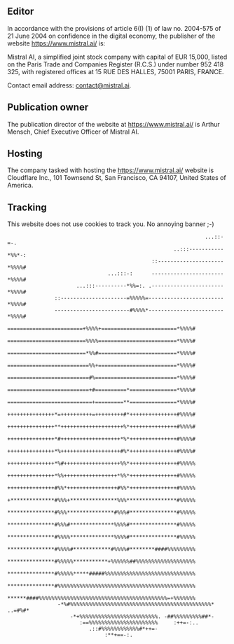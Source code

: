 Editor
------

In accordance with the provisions of article 6(I) (1) of law no. 2004-575 of 21 June 2004 on confidence in the digital economy, the publisher of the website https://www.mistral.ai/ is:

Mistral AI, a simplified joint stock company with capital of EUR 15,000, listed on the Paris Trade and Companies Register (R.C.S.) under number 952 418 325, with registered offices at 15 RUE DES HALLES, 75001 PARIS, FRANCE.

Contact email address: contact@mistral.ai.

Publication owner
-----------------

The publication director of the website at https://www.mistral.ai/ is Arthur Mensch, Chief Executive Officer of Mistral AI.

Hosting
-------

The company tasked with hosting the https://www.mistral.ai/ website is Cloudflare Inc., 101 Townsend St, San Francisco, CA 94107, United States of America.

Tracking
--------

This website does not use cookies to track you. No annoying banner ;-)

                                                                   ...::-=-.                  
                                                         ..:::-----------*%%*-:               
                                                  ::---------------------*%%%%#               
                                    ...:::-:      -----------------------*%%%%#               
                          ...:::----------*%%=:. .-----------------------*%%%%#               
                   ::---------------------=%%%%%=------------------------*%%%%#               
                   ------------------------#%%%%*------------------------*%%%%#               
                   ========================+%%%%+========================*%%%%#               
                   =========================%%%%=========================*%%%%#               
                   =========================*%%#=========================*%%%%#               
                   ==========================%%+=========================*%%%%#               
                   ==========================#%==========================*%%%%#               
                   ==========================+#==========*===============*%%%%#               
                   ===========================+=========**===============*%%%%#               
                   +++++++++++++++*=++++++++++=+++++++++#*+++++++++++++++#%%%%#               
                   +++++++++++++++**++++++++++++++++++++%*+++++++++++++++#%%%%#               
                   +++++++++++++++*#+++++++++++++++++++*%*+++++++++++++++#%%%%#               
                   +++++++++++++++*%+++++++++++++++++++#%*+++++++++++++++#%%%%#               
                   +++++++++++++++*%#++++++++++++++++++%%*+++++++++++++++#%%%%%               
                   +++++++++++++++*%%+++++++++++++++++*%%*+++++++++++++++#%%%%%               
                   +++++++++++++++#%%*++++++++++++++++#%%*+++++++++++++++#%%%%%               
                   +**************#%%%+***************%%%****************#%%%%%               
                   ***************#%%%***************#%%%#***************#%%%%%               
                   ***************#%%%#**************%%%%#***************#%%%%%               
                   ***************#%%%%**************%%%%#***************#%%%%%               
                   ***************#%%%%#************#%%%%#********####%%%%%%%%%               
                   ***************#%%%%%***********+%%%%%%##%%%%%%%%%%%%%%%%%%%               
                   ***************#%%%%%*****#####%%%%%%%%%%%%%%%%%%%%%%%%%%%%%               
                   ***************#%%%%%%%%%%%%%%%%%%%%%%%%%%%%%%%%%%%%%%%%%%%%               
                   ******####%%%%%%%%%%%%%%%%%%%%%%%%%%%%%%%%%%%%%%%%%=+%%%%%%%               
                    -*%#%%%%%%%%%%%%%%%%%%%%%%%%%%%%%%%%%%%%%%%%%%%%%*  ..=#%#*               
                        -*+%%%%%%%%%%%%%%%%%%%%%%%%%. -##%%%%%%%%%##*-                        
                           :==%%%%%%%%%%%%%%%%%%%%%%     :++=-:..                             
                              .::#%%%%%%%%%%%%#*++=-                                          
                                   :**+==-:.